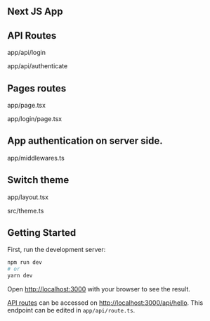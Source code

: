 ## Next JS App
## API Routes
app/api/login

app/api/authenticate

## Pages routes
app/page.tsx

app/login/page.tsx

## App authentication on server side. 

app/middlewares.ts 

## Switch theme

app/layout.tsx

src/theme.ts

## Getting Started

First, run the development server:

```bash
npm run dev
# or
yarn dev
```

Open [http://localhost:3000](http://localhost:3000) with your browser to see the result.



[API routes](https://nextjs.org/docs/app/building-your-application) can be accessed on [http://localhost:3000/api/hello](http://localhost:3000/api/hello). This endpoint can be edited in `app/api/route.ts`.




